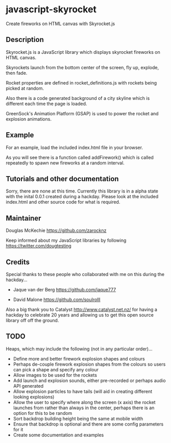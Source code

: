 # javascript-skyrocket
Create fireworks on HTML canvas with Skyrocket.js

## Description
Skyrocket.js is a JavaScript library which displays skyrocket fireworks on HTML canvas.

Skyrockets launch from the bottom center of the screen, fly up, explode, then fade.

Rocket properties are defined in rocket_definitions.js with rockets being picked at random.

Also there is a code generated background of a city skyline which is different each time the page is loaded.

GreenSock's Animation Platform (GSAP) is used to power the rocket and explosion animations.

## Example
For an example, load the included index.html file in your browser.

As you will see there is a function called addFirework() which is called repeatedly to spawn new fireworks at a random interval.

## Tutorials and other documentation
Sorry, there are none at this time. Currently this library is in a alpha state with the inital 0.0.1 created during a hackday. Please look at the included index.html and other source code for what is required.

## Maintainer
Douglas McKechie https://github.com/zarocknz

Keep informed about my JavaScript libraries by following https://twitter.com/dougtesting

## Credits
Special thanks to these people who collaborated with me on this during the hackday...

* Jaque van der Berg https://github.com/jaque777

* David Malone https://github.com/soulrolll

Also a big thank you to Catalyst http://www.catalyst.net.nz/ for having a hackday to celebrate 20 years and allowing us to get this open source library off off the ground.

## TODO
Heaps, which may include the following (not in any particular order)...

* Define more and better firework explosion shapes and colours
* Perhaps de-couple firework explosion shapes from the colours so users can pick a shape and specify any colour
* Allow images to be used for the rockets
* Add launch and explosion sounds, either pre-recorded or perhaps audio API generated
* Allow explosion particles to have tails (will aid in creating different looking explosions)
* Allow the user to specify where along the screen (x axis) the rocket launches from rather than always in the center, perhaps there is an option for this to be random
* Sort backdrop building height being the same at mobile width
* Ensure that backdrop is optional and there are some config parameters for it
* Create some documentation and examples
